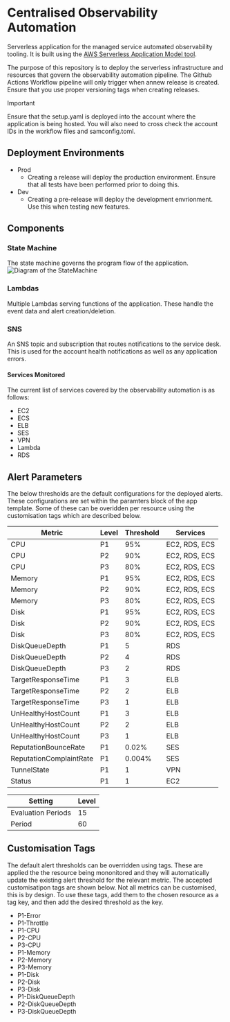 # Centralised Observability Automation #
Serverless application for the managed service automated observability tooling. It is built using the [AWS Serverless Application Model tool](https://aws.amazon.com/serverless/sam/).

The purpose of this repository is to deploy the serverless infrastructure and resources that govern the observability automation pipeline. The Github Actions Workflow pipeline will only trigger when annew release is created. Ensure that you use proper versioning tags when creating releases.

> [!IMPORTANT]
> Ensure that the setup.yaml is deployed into the account where the application is being hosted. You will also need to cross check the account IDs in the workflow files and samconfig.toml.

## Deployment Environments
- Prod
    - Creating a release will deploy the production environment. Ensure that all tests have been performed prior to doing this.
- Dev
    - Creating a pre-release will deploy the development envrionment. Use this when testing new features.

## Components

### State Machine
The state machine governs the program flow of the application. 
![Diagram of the StateMachine](https://github.com/ReburaIT/centralised-observability-automation/blob/main/images/statemachine.png)

### Lambdas 
Multiple Lambdas serving functions of the application. These handle the event data and alert creation/deletion.

### SNS
An SNS topic and subscription that routes notifications to the service desk. This is used for the account health notifications as well as any application errors. 

#### Services Monitored
The current list of services covered by the observability automation is as follows:
- EC2
- ECS
- ELB
- SES
- VPN
- Lambda
- RDS

## Alert Parameters
The below thresholds are the default configurations for the deployed alerts. These configurations are set within the paramters block of the app template. Some of these can be overidden per resource using the customisation tags which are described below.

| Metric                 | Level  | Threshold | Services     |
|------------------------|--------|-----------|--------------| 
| CPU                    | P1     | 95%       | EC2, RDS, ECS|
| CPU                    | P2     | 90%       | EC2, RDS, ECS|
| CPU                    | P3     | 80%       | EC2, RDS, ECS|
| Memory                 | P1     | 95%       | EC2, RDS, ECS|
| Memory                 | P2     | 90%       | EC2, RDS, ECS|
| Memory                 | P3     | 80%       | EC2, RDS, ECS|
| Disk                   | P1     | 95%       | EC2, RDS, ECS|
| Disk                   | P2     | 90%       | EC2, RDS, ECS|
| Disk                   | P3     | 80%       | EC2, RDS, ECS|
| DiskQueueDepth         | P1     | 5         | RDS          |
| DiskQueueDepth         | P2     | 4         | RDS          |
| DiskQueueDepth         | P3     | 2         | RDS          |
| TargetResponseTime     | P1     | 3         | ELB          |
| TargetResponseTime     | P2     | 2         | ELB          |
| TargetResponseTime     | P3     | 1         | ELB          |
| UnHealthyHostCount     | P1     | 3         | ELB          |
| UnHealthyHostCount     | P2     | 2         | ELB          |
| UnHealthyHostCount     | P3     | 1         | ELB          |
| ReputationBounceRate   | P1     | 0.02%     | SES          |
| ReputationComplaintRate| P1     | 0.004%    | SES          |
| TunnelState            | P1     | 1         | VPN          |
| Status                 | P1     | 1         | EC2


| Setting           | Level  |
|-------------------|--------|
| Evaluation Periods| 15     |
| Period            | 60     |

## Customisation Tags
The default alert thresholds can be overridden using tags. These are applied the the resource being mononitored and they will automatically update the existing alert threshold for the relevant metric. The accepted customisatipon tags are shown below. Not all metrics can be customised, this is by design. To use these tags, add them to the chosen resource as a tag key, and then add the desired threshold as the key.

- P1-Error
- P1-Throttle
- P1-CPU
- P2-CPU
- P3-CPU
- P1-Memory
- P2-Memory
- P3-Memory
- P1-Disk
- P2-Disk
- P3-Disk
- P1-DiskQueueDepth
- P2-DiskQueueDepth
- P3-DiskQueueDepth
